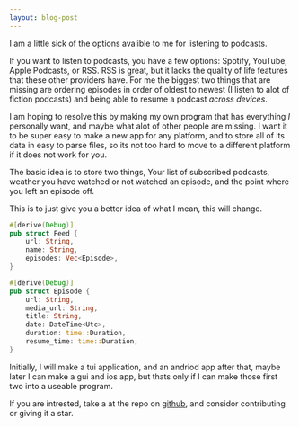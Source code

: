 ```yaml
---
layout: blog-post
---
```

I am a little sick of the options avalible to me for listening to podcasts.

If you want to listen to podcasts, you have a few options: Spotify, YouTube, Apple Podcasts, or RSS. RSS is great, but it lacks the quality of life features that these other providers have. For me the biggest two things that are missing are ordering episodes in order of oldest to newest (I listen to alot of fiction podcasts) and being able to resume a podcast *across devices*.

I am hoping to resolve this by making my own program that has everything *I* personally want, and maybe what alot of other people are missing. I  want it to be super easy to make a new app for any platform, and to store all of its data in easy to parse files, so its not too hard to move to a different platform if it does not work for you.

The basic idea is to store two things, Your list of subscribed podcasts, weather you have watched or not watched an episode, and the point where you left an episode off.

This is to just give you a better idea of what I mean, this will change.

```rust
#[derive(Debug)]
pub struct Feed {
    url: String,
    name: String,
    episodes: Vec<Episode>,
}

#[derive(Debug)]
pub struct Episode {
    url: String,
    media_url: String,
    title: String,
    date: DateTime<Utc>,
    duration: time::Duration,
    resume_time: time::Duration,
}
```

Initially, I will make a tui application, and an andriod app after that, maybe later I can make a gui and ios app, but thats only if I can make those first two into a useable program.

If you are intrested, take a at the repo on [github](https://github.com/skoove/undersea), and considor contributing or giving it a star.
